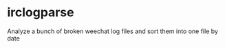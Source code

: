 irclogparse
===========

Analyze a bunch of broken weechat log files and sort them into one file by date
